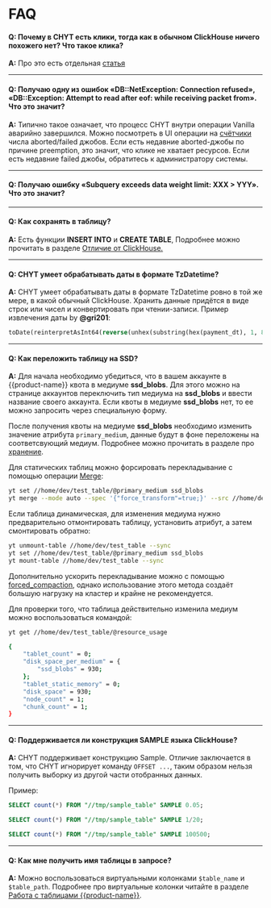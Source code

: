 # FAQ

#### **Q: Почему в CHYT есть клики, тогда как в обычном ClickHouse ничего похожего нет? Что такое клика?**

**A:** Про это есть отдельная [статья](../../../user-guide/data-processing/chyt/general.md)

------

#### **Q: Получаю одну из ошибок «DB::NetException: Connection refused», «DB::Exception: Attempt to read after eof: while receiving packet from». Что это значит?**

 **A:** Типично такое означает, что процесс CHYT внутри операции Vanilla аварийно завершился. Можно посмотреть в UI операции на [счётчики](../../../user-guide/data-processing/chyt/cliques/ui.md) числа aborted/failed джобов. Если есть недавние aborted-джобы по причине preemption, это значит, что клике не хватает ресурсов. Если есть недавние failed джобы, обратитесь к администратору системы.

------

#### **Q: Получаю ошибку «Subquery exceeds data weight limit: XXX > YYY». Что это значит?**

<!-- **A:** смотрите опцию `max_data_weight_per_subquery` в документации по [конфигурации](../../../user-guide/data-processing/chyt/reference/configuration.md#yt) клики. -->

------

#### **Q: Как сохранять в таблицу?**

**A:** Есть функции **INSERT INTO** и **CREATE TABLE**, Подробнее можно прочитать в разделе [Отличие от ClickHouse.](../../../user-guide/data-processing/chyt/yt-tables.md#save)


------

#### **Q: CHYT умеет обрабатывать даты в формате TzDatetime?**

**A:**  CHYT умеет обрабатывать даты в формате TzDatetime ровно в той же мере, в какой обычный ClickHouse. Хранить данные придётся в виде строк или чисел и конвертировать при чтении-записи. Пример извлечения даты by **@gri201**:

```sql
toDate(reinterpretAsInt64(reverse(unhex(substring(hex(payment_dt), 1, 8)))))
```

------

#### **Q: Как переложить таблицу на SSD?**

**A:** Для начала необходимо убедиться, что в вашем аккаунте в {{product-name}} квота в медиуме **ssd_blobs**. Для этого можно на странице аккаунтов переключить тип медиума на **ssd_blobs** и ввести название своего аккаунта. Если квоты в медиуме **ssd_blobs** нет, то ее можно запросить через специальную форму.

После получения квоты на медиуме **ssd_blobs** необходимо изменить значение атрибута `primary_medium`, данные будут в фоне переложены на соответсвующий медиум. Подробнее можно прочитать в разделе про [хранение](../../../faq/faq.md).

Для статических таблиц можно форсировать перекладывание с помощью операции [Merge](../../../user-guide/data-processing/operations/merge.md):

```bash
yt set //home/dev/test_table/@primary_medium ssd_blobs
yt merge --mode auto --spec '{"force_transform"=true;}' --src //home/dev/test_table --dst //home/dev/test_table
```

Если таблица динамическая, для изменения медиума нужно предварительно отмонтировать таблицу,
установить атрибут, а затем смонтировать обратно:

```bash
yt unmount-table //home/dev/test_table --sync
yt set //home/dev/test_table/@primary_medium ssd_blobs
yt mount-table //home/dev/test_table --sync
```

Дополнительно ускорить перекладывание можно с помощью [forced_compaction](../../../user-guide/dynamic-tables/overview.md#attributes), однако использование этого метода создаёт большую нагрузку на кластер и крайне не рекомендуется.

Для проверки того, что таблица действительно изменила медиум можно воспользоваться командой:

```bash
yt get //home/dev/test_table/@resource_usage

{
    "tablet_count" = 0;
    "disk_space_per_medium" = {
        "ssd_blobs" = 930;
    };
    "tablet_static_memory" = 0;
    "disk_space" = 930;
    "node_count" = 1;
    "chunk_count" = 1;
}
```

------

#### **Q: Поддерживается ли конструкция SAMPLE языка СlickHouse?**

**A:** CHYT поддерживает конструкцию Sample. Отличие заключается в том, что CHYT игнорирует команду `OFFSET ...`, таким образом нельзя получить выборку из другой части отобранных данных.

  Пример:

  ```SQL
  SELECT count(*) FROM "//tmp/sample_table" SAMPLE 0.05;

  SELECT count(*) FROM "//tmp/sample_table" SAMPLE 1/20;

  SELECT count(*) FROM "//tmp/sample_table" SAMPLE 100500;
  ```

------

#### **Q: Как мне получить имя таблицы в запросе?**

**A:** Можно воспользоваться виртуальными колонками `$table_name` и `$table_path`. Подробнее про виртуальные колонки читайте в разделе [Работа с таблицами {{product-name}}](../../../user-guide/data-processing/chyt/yt-tables.md##virtual_columns).


